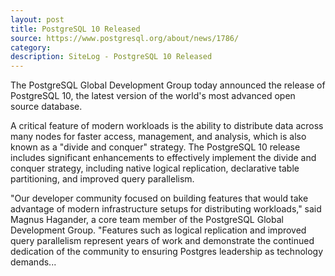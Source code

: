 ```yaml
---
layout: post
title: PostgreSQL 10 Released
source: https://www.postgresql.org/about/news/1786/
category: 
description: SiteLog - PostgreSQL 10 Released
---
```


The PostgreSQL Global Development Group today announced the release of PostgreSQL 10, the latest version of the world's most advanced open source database.

A critical feature of modern workloads is the ability to distribute data across many nodes for faster access, management, and analysis, which is also known as a "divide and conquer" strategy. The PostgreSQL 10 release includes significant enhancements to effectively implement the divide and conquer strategy, including native logical replication, declarative table partitioning, and improved query parallelism.

"Our developer community focused on building features that would take advantage of modern infrastructure setups for distributing workloads," said Magnus Hagander, a core team member of the PostgreSQL Global Development Group. "Features such as logical replication and improved query parallelism represent years of work and demonstrate the continued dedication of the community to ensuring Postgres leadership as technology demands...

![]()

<!--description-->